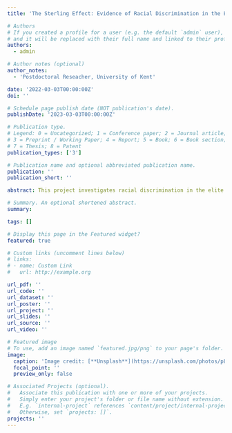```yaml
---
title: 'The Sterling Effect: Evidence of Racial Discrimination in the English Football Labour Market'

# Authors
# If you created a profile for a user (e.g. the default `admin` user), write the username (folder name) here
# and it will be replaced with their full name and linked to their profile.
authors:
  - admin

# Author notes (optional)
author_notes:
  - 'Postdoctoral Reseacher, University of Kent'

date: '2022-03-03T00:00:00Z'
doi: ''

# Schedule page publish date (NOT publication's date).
publishDate: '2023-03-03T00:00:00Z'

# Publication type.
# Legend: 0 = Uncategorized; 1 = Conference paper; 2 = Journal article;
# 3 = Preprint / Working Paper; 4 = Report; 5 = Book; 6 = Book section;
# 7 = Thesis; 8 = Patent
publication_types: ['3']

# Publication name and optional abbreviated publication name.
publication: ''
publication_short: ''

abstract: This project investigates racial discrimination in the elite sport labour market. There is evidence of discrimination on the basis of race across many jobs, in terms of earnings and career progression. There is also significant evidence of racism in British football, among fans, in management, and in the administrative structures. I propose an analysis of earnings of British footballers, with a clear focus on the following question. Do Black players get paid the same as comparable White players? It seems reasonable to think that in the highly competitive and globally popular Premier League, racist payment regimes would be competed away. However, to the extent that decision-makers do themselves hold racist views (implicitly or not), it is possible that such outcomes occur.

# Summary. An optional shortened abstract.
summary: 

tags: []

# Display this page in the Featured widget?
featured: true

# Custom links (uncomment lines below)
# links:
# - name: Custom Link
#   url: http://example.org

url_pdf: ''
url_code: ''
url_dataset: ''
url_poster: ''
url_project: ''
url_slides: ''
url_source: ''
url_video: ''

# Featured image
# To use, add an image named `featured.jpg/png` to your page's folder.
image:
  caption: 'Image credit: [**Unsplash**](https://unsplash.com/photos/pLCdAaMFLTE)'
  focal_point: ''
  preview_only: false

# Associated Projects (optional).
#   Associate this publication with one or more of your projects.
#   Simply enter your project's folder or file name without extension.
#   E.g. `internal-project` references `content/project/internal-project/index.md`.
#   Otherwise, set `projects: []`.
projects: ''
---
```

